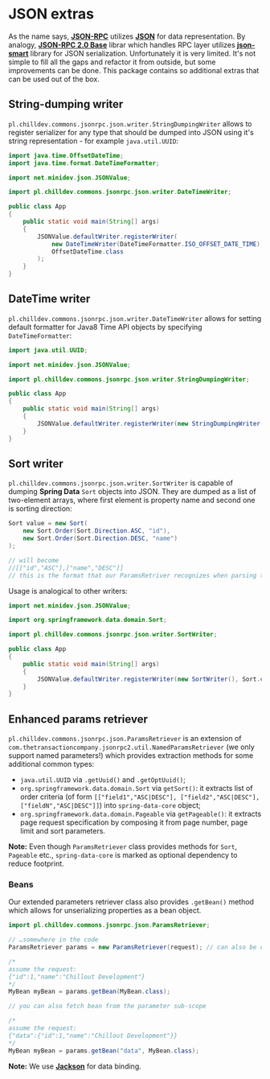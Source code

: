 <!---
# This file is part of the ChillDev-Commons.
#
# @license http://mit-license.org/ The MIT license
# @copyright 2015 © by Rafał Wrzeszcz - Wrzasq.pl.
-->

# JSON extras

As the name says, [**JSON-RPC**](http://www.jsonrpc.org/specification) utilizes [**JSON**](http://json.org/) for data representation. By analogy, [**JSON-RPC 2.0 Base**](http://software.dzhuvinov.com/json-rpc-2.0-base.html) librar which handles RPC layer utilizes [**json-smart**](https://github.com/netplex/json-smart-v2) library for JSON serialization. Unfortunately it is very limited. It's not simple to fill all the gaps and refactor it from outside, but some improvements can be done. This package contains so additional extras that can be used out of the box.

## String-dumping writer

`pl.chilldev.commons.jsonrpc.json.writer.StringDumpingWriter` allows to register serializer for any type that should be dumped into JSON using it's string representation - for example `java.util.UUID`:

```java
import java.time.OffsetDateTime;
import java.time.format.DateTimeFormatter;

import net.minidev.json.JSONValue;

import pl.chilldev.commons.jsonrpc.json.writer.DateTimeWriter;

public class App
{
    public static void main(String[] args)
    {
        JSONValue.defaultWriter.registerWriter(
            new DateTimeWriter(DateTimeFormatter.ISO_OFFSET_DATE_TIME),
            OffsetDateTime.class
        );
    }
}
```

## DateTime writer

`pl.chilldev.commons.jsonrpc.json.writer.DateTimeWriter` allows for setting default formatter for Java8 Time API objects by specifying `DateTimeFormatter`:

```java
import java.util.UUID;

import net.minidev.json.JSONValue;

import pl.chilldev.commons.jsonrpc.json.writer.StringDumpingWriter;

public class App
{
    public static void main(String[] args)
    {
        JSONValue.defaultWriter.registerWriter(new StringDumpingWriter(), UUID.class);
    }
}
```

## Sort writer

`pl.chilldev.commons.jsonrpc.json.writer.SortWriter` is capable of dumping **Spring Data** `Sort` objects into JSON. They are dumped as a list of two-element arrays, where first element is property name and second one is sorting direction:

```java
Sort value = new Sort(
    new Sort.Order(Sort.Direction.ASC, "id"),
    new Sort.Order(Sort.Direction.DESC, "name")
);

// will become
//[["id","ASC"],["name","DESC"]]
// this is the format that our ParamsRetriver recognizes when parsing the params from JSON
```

Usage is analogical to other writers:

```java
import net.minidev.json.JSONValue;

import org.springframework.data.domain.Sort;

import pl.chilldev.commons.jsonrpc.json.writer.SortWriter;

public class App
{
    public static void main(String[] args)
    {
        JSONValue.defaultWriter.registerWriter(new SortWriter(), Sort.class);
    }
}
```

## Enhanced params retriever

`pl.chilldev.commons.jsonrpc.json.ParamsRetriever` is an extension of `com.thetransactioncompany.jsonrpc2.util.NamedParamsRetriever` (we only support named parameters!) which provides extraction methods for some additional common types:

-   `java.util.UUID` via `.getUuid()` and `.getOptUuid()`;
-   `org.springframework.data.domain.Sort` via `getSort()`: it extracts list of order criteria (of form `[["field1","ASC|DESC"], ["field2","ASC|DESC"], ["fieldN","ASC|DESC"]]`) into `spring-data-core` object;
-   `org.springframework.data.domain.Pageable` via `getPageable()`: it extracts page request specification by composing it from page number, page limit and sort parameters.

**Note:** Even though `ParamsRetriever` class provides methods for `Sort`, `Pageable` etc., `spring-data-core` is marked as optional dependency to reduce footprint.

### Beans

Our extended parameters retriever class also provides `.getBean()` method which allows for unserializing properties as a bean object.

```java
import pl.chilldev.commons.jsonrpc.json.ParamsRetriever;

// …somewhere in the code
ParamsRetriever params = new ParamsRetriever(request); // can also be constructed by passing a map directly

/*
assume the request:
{"id":1,"name":"Chillout Development"}
*/
MyBean myBean = params.getBean(MyBean.class);

// you can also fetch bean from the parameter sub-scope

/*
assume the request:
{"data":{"id":1,"name":"Chillout Development"}}
*/
MyBean myBean = params.getBean("data", MyBean.class);
```

**Note:** We use [**Jackson**](http://wiki.fasterxml.com/JacksonHome) for data binding.
